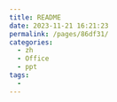 ```yaml
---
title: README
date: 2023-11-21 16:21:23
permalink: /pages/86df31/
categories:
  - zh
  - Office
  - ppt
tags:
  - 
---
```

